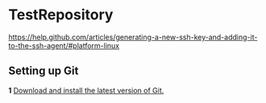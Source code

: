 # TestRepository
https://help.github.com/articles/generating-a-new-ssh-key-and-adding-it-to-the-ssh-agent/#platform-linux

## Setting up Git
**1** [Download and install the latest version of Git.](https://git-scm.com/downloads)
  
